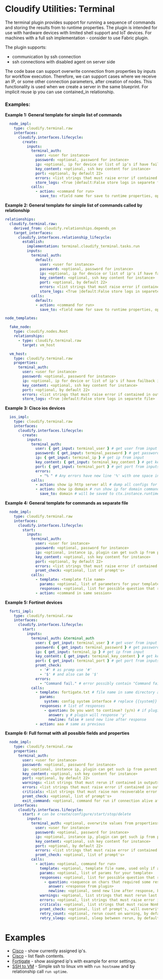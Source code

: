 # Cloudify Utilities: Terminal

The terminal plugin provides support for running a sequence of commands and
storing the results from to runtime properties.  The plugin is intended for use
with hardware devices with limited shell support and IoT devices. For machines
with a full ssh implementation - consider to use Fabric plugin.

The plugin supports:

  * communication by ssh connection
  * ssh connections with disabled agent on server side

The code base can support overwrite connection from properties by inputs for
workflow execution. Therefore, we can support cases where we receive an IP,
or some other connection parameters, after creation of nodes. This functionality
is used when we create a server in the same blueprint. For implicit reuse
ip you can use contained_in relationship.


### Examples:

**Example 1: General template for simple list of commands**

```yaml
  node_impl:
    type: cloudify.terminal.raw
    interfaces:
      cloudify.interfaces.lifecycle:
        create:
          inputs:
            terminal_auth:
              user: <user for instance>
              password: <optional, password for instance>
              ip: <optional, ip for device or list of ip's if have failback ip's>
              key_content: <optional, ssh key content for instance>
              port: <optional, by default 22>
              errors: <list strings that must raise error if contained in output>
              store_logs: <True |default:False store logs in separete file>
            calls:
              - action: <command for run>
                save_to: <field name for save to runtime properties, optional>
```

**Example 2: General template for simple list of commands called by relationship**

```yaml
relationships:
  cloudify.terminal.raw:
    derived_from: cloudify.relationships.depends_on
    target_interfaces:
      cloudify.interfaces.relationship_lifecycle:
        establish:
          implementation: terminal.cloudify_terminal.tasks.run
          inputs:
            terminal_auth:
              default:
                user: <user for instance>
                password: <optional, password for instance>
                ip: <optional, ip for device or list of ip's if have failback ip's>
                key_content: <optional, ssh key content for instance>
                port: <optional, by default 22>
                errors: <list strings that must raise error if contained in output>
                store_logs: <True |default:False store logs in separete file>
            calls:
              default:
              - action: <command for run>
                save_to: <field name for save to runtime properties, optional>

node_templates:

  fake_node:
    type: cloudify.nodes.Root
    relationships:
      - type: cloudify.terminal.raw
        target: vm_host

  vm_host:
    type: cloudify.terminal.raw
    properties:
      terminal_auth:
        user: <user for instance>
        password: <optional, password for instance>
        ip: <optional, ip for device or list of ip's if have failback ip's>
        key_content: <optional, ssh key content for instance>
        port: <optional, by default 22>
        errors: <list strings that must raise error if contained in output>
        store_logs: <True |default:False store logs in separete file>
```

**Example 3: Cisco ios devices**

```yaml
  ios_impl:
    type: cloudify.terminal.raw
    interfaces:
      cloudify.interfaces.lifecycle:
        create:
          inputs:
            terminal_auth:
              user: { get_input: terminal_user } # get user from input
              password: { get_input: terminal_password } # get password from input
              ip: { get_input: terminal_ip } # get ip from input
              key_content: { get_input: terminal_key_content } # get key from input
              port: { get_input: terminal_port } # get port from inputs
              errors:
                - "% " # Any errors have new line '%' with one space in line
            calls:
              - action: show ip http server all # dump all configs for http server
              - action: show ip domain # run show ip for domain command
                save_to: domain # will be saved to ctx.instance.runtime_properties['domain']
```

**Example 4: General template for commands as separate file**

```yaml
  node_impl:
    type: cloudify.terminal.raw
    interfaces:
      cloudify.interfaces.lifecycle:
        start:
          inputs:
            terminal_auth:
              user: <user for instance>
              password: <optional, password for instance>
              ip: <optional, instance ip, plugin can get such ip from parent node>
              key_content: <optional, ssh key content for instance>
              port: <optional, by default 22>
              errors: <list strings that must raise error if contained in output>
              promt_check: <optional, list of prompt's>
            calls:
              - template: <template file name>
                params: <optional, list of parameters for your template>
                responses: <optional, list for possible question that required action from user with answers>
              - action: <command in same session>
```

**Example 5: Fortinet devices**

```yaml
  forti_impl:
    type: cloudify.terminal.raw
    interfaces:
      cloudify.interfaces.lifecycle:
        start:
          inputs:
            terminal_auth: &terminal_auth
              user: { get_input: terminal_user } # get user from input
              password: { get_input: terminal_password } # get password from input
              ip: { get_input: terminal_ip } # get ip from input
              key_content: { get_input: terminal_key_content } # get key from input
              port: { get_input: terminal_port } # get port from inputs
              promt_check:
                - '#' # as promp use '#'
                - '$' # and also can be '$'
              errors:
                - "Command fail." # error possibly contain "Command fail."
            calls:
              - template: fortigate.txt # file name in same directory as blueprint
                params:
                  system: config system interface # replace {{system}} to 'config system interface'
                responses: # list of responses
                  - question: Do you want to continue? (y/n) # if plugin see 'Do you want to continue? (y/n)'
                    answer: y # plugin will response 'y'
                    newline: false # send new line after response
              - action: aaa # same as previous
```

**Example 6: Full format with all possible fields and properties**

```yaml
  node_impl:
    type: cloudify.terminal.raw
    properties:
      terminal_auth:
        user: <user for instance>
        password: <optional, password for instance>
        ip: <optional, instance ip, plugin can get such ip from parent node>
        key_content: <optional, ssh key content for instance>
        port: <optional, by default 22>
        warnings: <list strings that must rerun if contained in output>
        errors: <list strings that must raise error if contained in output>
        criticals: <list strings that must raise non recoverable error if contained in output>
        promt_check: <optional, list of prompt's>
        exit_command: <optional, command for run if connection alive after all commands, by default: exit>
    interfaces:
      cloudify.interfaces.lifecycle:
        start: # can be create/configure/start/stop/delete
          inputs:
            terminal_auth: <optional, overwrite values from properties>
              user: <user for instance>
              password: <optional, password for instance>
              ip: <optional, instance ip, plugin can get such ip from parent node>
              key_content: <optional, ssh key content for instance>
              port: <optional, by default 22>
              errors: <list strings that must raise error if contained in output>
              promt_check: <optional, list of prompt's>
            calls:
              - action: <optional, command for run>
                template: <optional, template file name, used only if action is empty>
                params: <optional, list of params for your template>
                responses: <optional, list for possible question that required action from user with answers>
                  - question: <sequence on chars that required some response>
                    answer: <response from plugin>
                    newline: <optional, send new line after response, by default false>
                warnings: <optional, list strings that must rerun last operation if contained in output, will overwrite values from terminal_auth>
                errors: <optional, list strings that must raise error if contained in output, will overwrite values from terminal_auth>
                criticals: <optional, list strings that must raise NonRecoverableError if contained in output, will overwrite values from terminal_auth>
                promt_check: <optional, list of prompt's, will overwrite values from terminal_auth>
                retry_count: <optional, rerun count on warning, by default 10>
                retry_sleep: <optional, sleep between rerun, by default 15>
```

# Examples

* [Cisco](examples/cisco.yaml) - show currently assigned ip's.
* [Cisco](examples/cisco_flash_list.yaml) - list flash contents.
* [Fortigate](examples/fortigate.yaml) - show assigned ip's with example for
  error settings.
* [SSH to VM](examples/linux-ssh.yaml) - Simple ssh to linux vm with
  `run hostname` and by relationship call `run uptime`.
